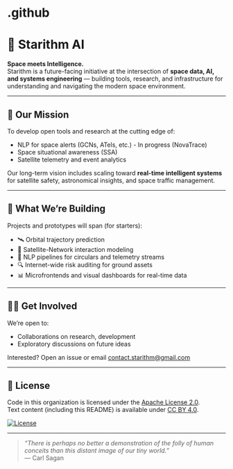 # .github
# 🌌 Starithm AI

**Space meets Intelligence.**  
Starithm is a future-facing initiative at the intersection of **space data, AI, and systems engineering** — building tools, research, and infrastructure for understanding and navigating the modern space environment.

---

## 🚀 Our Mission

To develop open tools and research at the cutting edge of:
- NLP for space alerts (GCNs, ATels, etc.) - In progress (NovaTrace)
- Space situational awareness (SSA)
- Satellite telemetry and event analytics


Our long-term vision includes scaling toward **real-time intelligent systems** for satellite safety, astronomical insights, and space traffic management.

---

## 🧠 What We’re Building

Projects and prototypes will span (for starters):
- 🛰️ Orbital trajectory prediction
- 📡 Satellite-Network interaction modeling
- 🧾 NLP pipelines for circulars and telemetry streams
- 🔍 Internet-wide risk auditing for ground assets
- 📊 Microfrontends and visual dashboards for real-time data

---

## 👩‍🚀 Get Involved

We’re open to:
- Collaborations on research, development
- Exploratory discussions on future ideas

Interested? Open an issue or email [contact.starithm@gmail.com](mailto:contact.starithm@gmail.com)

---

## 📄 License

Code in this organization is licensed under the [Apache License 2.0](LICENSE).  
Text content (including this README) is available under [CC BY 4.0](https://creativecommons.org/licenses/by/4.0/).

[![License](https://img.shields.io/badge/license-Apache%202.0-blue.svg)](LICENSE)

---

> _“There is perhaps no better a demonstration of the folly of human conceits than this distant image of our tiny world.”_  
> — Carl Sagan
